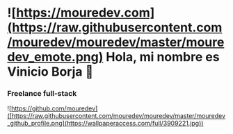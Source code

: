 # ![https://mouredev.com](https://raw.githubusercontent.com/mouredev/mouredev/master/mouredev_emote.png) Hola, mi nombre es Vinicio Borja 👋
### Freelance full-stack

![https://github.com/mouredev]([https://raw.githubusercontent.com/mouredev/mouredev/master/mouredev_github_profile.png](https://wallpaperaccess.com/full/3909221.jpg))
